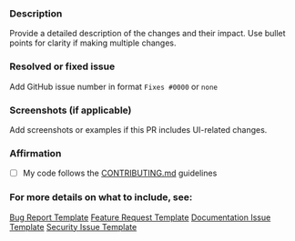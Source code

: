 ### Description
Provide a detailed description of the changes and their impact. Use bullet points for clarity if making multiple changes.    

### Resolved or fixed issue
Add GitHub issue number in format `Fixes #0000` or `none`  

### Screenshots (if applicable)  
Add screenshots or examples if this PR includes UI-related changes.  

### Affirmation

- [ ] My code follows the [CONTRIBUTING.md](https://github.com/shopstr-eng/milk-market/blob/main/contributing.md) guidelines

### For more details on what to include, see:

[Bug Report Template](https://github.com/shopstr-eng/milk-market/blob/main/.github/ISSUE_TEMPLATE/bug_report.md)
[Feature Request Template](https://github.com/shopstr-eng/milk-market/blob/main/.github/ISSUE_TEMPLATE/feature_request.md)
[Documentation Issue Template](https://github.com/shopstr-eng/milk-market/blob/main/.github/ISSUE_TEMPLATE/documentation_improvement.md)
[Security Issue Template](https://github.com/shopstr-eng/milk-market/blob/main/.github/ISSUE_TEMPLATE/security_vulnerability.md)